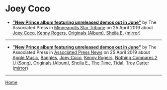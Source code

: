 # Joey Coco

 - [**"New Prince album featuring unreleased demos out in June"**](http://www.startribune.com/new-prince-album-featuring-unreleased-demos-out-in-june/509058902/) by The Associated Press in [Minneapolis Star Tribune](http://www.startribune.com/) on 25 April 2019 about [Joey Coco](../../topics/joey-coco/index.md), [Kenny Rogers](../../topics/kenny-rogers/index.md), [Originals (Album)](../../topics/album/originals/index.md), [Sheila E.](../../topics/sheila-e/index.md) ([mirror](https://web.archive.org/web/*/http://www.startribune.com/new-prince-album-featuring-unreleased-demos-out-in-june/509058902/))

----

 - [**"New Prince album featuring unreleased demos out in June"**](https://www.apnews.com/f60b62d07cd74a92aec4ceb6d9c338f1) by The Associated Press in [Associated Press News](https://www.apnews.com/) on 25 April 2019 about [Apple Music](../../topics/apple-music/index.md), [Bangles](../../topics/bangles/index.md), [Joey Coco](../../topics/joey-coco/index.md), [Kenny Rogers](../../topics/kenny-rogers/index.md), [Nothing Compares 2 U (Song)](../../topics/song/nothing-compares-2-u/index.md), [Originals (Album)](../../topics/album/originals/index.md), [Sheila E.](../../topics/sheila-e/index.md), [The Time](../../topics/the-time/index.md), [Tidal](../../topics/tidal/index.md), [Troy Carter](../../topics/troy-carter/index.md) ([mirror](https://web.archive.org/web/*/https://www.apnews.com/f60b62d07cd74a92aec4ceb6d9c338f1))

----

[Home](../)
